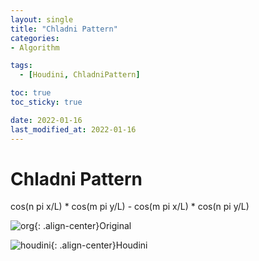 ```yaml
---
layout: single
title: "Chladni Pattern"
categories:
- Algorithm

tags:
  - [Houdini, ChladniPattern]

toc: true
toc_sticky: true

date: 2022-01-16
last_modified_at: 2022-01-16
---
```


Chladni Pattern
===  
  
  
cos(n pi x/L) * cos(m pi y/L) - cos(m pi x/L) * cos(n pi y/L)    

![org](/Images/Houdini/Chladni%20Pattern_org.gif){: .align-center}Original  

![houdini](/Images/Houdini/Chladni%20Pattern.gif){: .align-center}Houdini  
